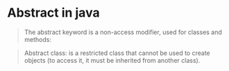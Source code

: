 # Abstract in java

> The abstract keyword is a non-access modifier, used for classes and methods:

> Abstract class: is a restricted class that cannot be used to create objects (to access it, it must be inherited from another class).
